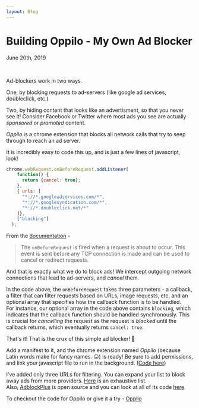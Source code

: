 ```yaml
---
layout: Blog
---
```


# Building Oppilo - My Own Ad Blocker
<p class="metaData"> June 20th, 2019 </p>
<br/>

Ad-blockers work in two ways.

One, by blocking requests to ad-servers (like google ad services, doubleclick, etc.)

Two, by hiding content that looks like an advertisment, so that you never see it! Consider Facebook or Twitter where most ads you see are actually *sponsored* or *promoted* content.

*Oppilo* is a chrome extension that blocks all network calls that try to seep through to reach an ad server.

It is incredibly easy to code this up, and is just a few lines of javascript, look!

```js
chrome.webRequest.onBeforeRequest.addListener(
    function() {
      return {cancel: true};
    },
    { urls: [
      "*://*.googleadservices.com/*",
      "*://*.googlesyndication.com/*",
      "*://*.doubleclick.net/*"
    ]},
    ["blocking"]
  );
```

From the [documentation](https://developer.chrome.com/extensions/webRequest) - 
> The ```onBeforeRequest``` is fired when a request is about to occur. This event is sent before any TCP connection is made and can be used to cancel or redirect requests.

And that is exactly what we do to block ads! We intercept outgoing network connections that lead to ad-servers, and *cancel* them.

In the code above, the ```onBeforeRequest``` takes three parameters - a callback, a filter that can filter requests based on URLs, image requests, etc, and an optional array that specifies how the callback function is to be handled. <br/>
For instance, our optional array in the code above contains ```blocking```, which indicates that the callback function should be handled synchronously. This is crucial for *cancelling* the request as the request is *blocked* until the callback returns, which eventually returns ```cancel: true```.

That's it! That is the crux of this simple ad blocker! 🙂

Add a manifest to it, and the chrome extension named *Oppilo* (because Latin words make for fancy names. 😛) is ready! Be sure to add permissions, and link your javascript file to run in the background. ([Code here](https://github.com/sup95/Oppilo/blob/master/manifest.json))

I've added only three URLs for filtering. You can expand your list to block away ads from more providers. [Here](https://easylist.to/easylist/easylist.txt) is an exhaustive list. <br/>
Also, [AdblockPlus](https://adblockplus.org/) is open source and you can look at all of its code [here](https://github.com/adblockplus/adblockpluschrome).

To checkout the code for Oppilo or give it a try - [Oppilo](https://github.com/sup95/Oppilo)